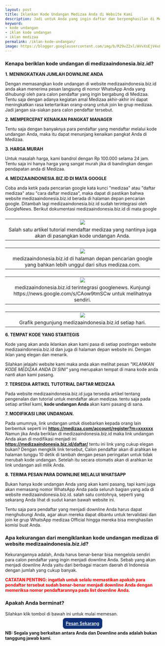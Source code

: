 ```yaml
---
layout: post
title: Iklankan Kode Undangan Medizaa Anda di Website Kami 
description: Jadi untuk Anda yang ingin daftar dan berpenghasilan di Medizaa, bisa simak langkah-langkah berikut ini 1. Silahkan menuju ke halaman registrasi (KLIK DISINI) 2. Masukan Nomor HP yang memiliki whatsapp yang aktif.
keyword: 
- kode undangan
- iklan kode undangan
- iklan medizaa
permalink: /iklan-kode-undangan/
image: https://blogger.googleusercontent.com/img/b/R29vZ2xl/AVvXsEjV4xL5N1Oxq1i55UyXfhd7eear_aBNFmJGN-kJH94yklQWTPz_hCmxiQJCsxGrkpWRChAuq0YYNMxLJUznz8PH5z0k8rJpcd1rHUbR5UvVqHue6f79qzs9gHw8E85azPWr4Pe3hQowXJo9t9vCVt1Xnp6V5OMOGHdg0_Kn6Bv_pC_M_JUoFia420AddFM/s1282/Picsart_23-06-27_20-17-18-427.jpg
---
```

<h3 style="text-align: left;">Kenapa beriklan kode undangan di medizaaindonesia.biz.id?</h3><p><b>1. MENINGKATKAN JUMLAH DOWNLINE ANDA</b></p><p>Dengan memasangkan kode undangan di website medizaaindonesia.biz.id anda akan menerima pesan langsung di nomor WhatsApp Anda yang dihubungi oleh para calon pendaftar yang ingin bergabung di Medizaa. Tentu saja dengan adanya kegiatan amal Medizaa akhir-akhir ini dapat meningkatkan rasa ketertarikan orang-orang untuk join ke grup medizaa. Jadi jangan sia-siakan para calon pendaftar tersebut.</p><p><b>2. MEMPERCEPAT KENAIKAN PANGKAT MANAGER</b></p><p>Tentu saja dengan banyaknya para pendaftar yang mendaftar melalui kode undangan Anda, maka itu dapat menunjang kenaikan pangkat Anda di Medizaa.</p><p><b>3. HARGA MURAH</b></p><p>Untuk masalah harga, kami bandrol dengan Rp 100.000 selama 24 jam. Tentu saja ini hanya harga yang sangat murah jika di bandingkan dengan pendapatan anda di Medizaa.</p><p><b>4. MEDIZAAINDONESIA.BIZ.ID DI MATA GOOGLE</b></p><p>Coba anda ketik pada pencarian google kata kunci "medizaa" atau "daftar medizaa" atau "cara daftar medizaa", maka dapat di pastikan bahwa website medizaaindonesia.biz.id berada di halaman depan pencarian google. Ditambah lagi medizaaindonesia.biz.id sudah terintegrasi oleh GoogleNews.  Berikut dokumentasi medizaaindonesia.biz.id di mata google</p><p></p>

<table style="display: block;"><tbody style="display: inline-table; width: 100%;"><tr><td style="text-align: center;"><a href="https://blogger.googleusercontent.com/img/b/R29vZ2xl/AVvXsEheIero5P2RzGFr541vz4w6nLUZ9HMD6sTTlSmt3-e2LSnPrWv1-aRJjcgDr27q4aZ5MeT4uq3j4srFWzc9JqPo-a8UPz8h5U47T8KcniP0V33-mvbWAQn2St__Fl9FCjKnSt8MGDKvDesjnc8ypgFR5_LWDqmC_gXtetNpiF0fwZNzrVREj-vSLkGIOqE/s1331/Screenshot_2023-07-06-06-43-57-55_4641ebc0df1485bf6b47ebd018b5ee76.jpg" rel="noopener noreferrer" target="_blank"><img src="https://blogger.googleusercontent.com/img/b/R29vZ2xl/AVvXsEheIero5P2RzGFr541vz4w6nLUZ9HMD6sTTlSmt3-e2LSnPrWv1-aRJjcgDr27q4aZ5MeT4uq3j4srFWzc9JqPo-a8UPz8h5U47T8KcniP0V33-mvbWAQn2St__Fl9FCjKnSt8MGDKvDesjnc8ypgFR5_LWDqmC_gXtetNpiF0fwZNzrVREj-vSLkGIOqE/s240/Screenshot_2023-07-06-06-43-57-55_4641ebc0df1485bf6b47ebd018b5ee76.jpg" /></a></td></tr><tr><td style="text-align: center;">Salah satu artikel tutorial mendaftar medizaa yang nantinya juga akan di pasangkan kode undangan Anda.</td></tr></tbody></table>

<table style="display: block;"><tbody style="display: inline-table; width: 100%;"><tr><td style="text-align: center;"><a href="https://blogger.googleusercontent.com/img/b/R29vZ2xl/AVvXsEjyEzwh9zWKDcUxWJ8KDNYBGsvL7frdcptcusB5laI0Yzx-nPHsMIMiGODV8NHMHeIMzfqd7Pn1PQ0pADhj1gdfs4528i99FVNJXVy3Lk9LfZ7fVhoFfyOHVh-XTr89J8H9RuB2GuNFFAICVisgsRZA9K-QPjlR8VkNLRsQGeUMIze-BW4IVGxkPFH55SI/s1324/Screenshot_2023-07-06-06-44-15-48_4641ebc0df1485bf6b47ebd018b5ee76.jpg" rel="noopener noreferrer" target="_blank"><img src="https://blogger.googleusercontent.com/img/b/R29vZ2xl/AVvXsEjyEzwh9zWKDcUxWJ8KDNYBGsvL7frdcptcusB5laI0Yzx-nPHsMIMiGODV8NHMHeIMzfqd7Pn1PQ0pADhj1gdfs4528i99FVNJXVy3Lk9LfZ7fVhoFfyOHVh-XTr89J8H9RuB2GuNFFAICVisgsRZA9K-QPjlR8VkNLRsQGeUMIze-BW4IVGxkPFH55SI/s240/Screenshot_2023-07-06-06-44-15-48_4641ebc0df1485bf6b47ebd018b5ee76.jpg" /></a></td></tr><tr><td style="text-align: center;">medizaaindonesia.biz.id di halaman depan pencarian google yang bahkan lebih unggul dari situs medizaa.com.</td></tr></tbody></table>

<table style="display: block;"><tbody style="display: inline-table; width: 100%;"><tr><td style="text-align: center;"><a href="https://blogger.googleusercontent.com/img/b/R29vZ2xl/AVvXsEjPnwv1Wk0Ll4CKSBD0UulsHwNsISk5pBCLRTvq9anHku1gxA5ZRNZVrFfvGDUZmABVP26PoZ6f8qq5EYaFAfxNV-ybHsnu-wQxXgYeNnDMND6GBSjx7e4LtSptx0fcRgkJ6KMKPKGF-Y61jGw-aMRo4txXiVdSEruDwGkI27EgxlHBqyFal29tCLEFYik/s2401/Screenshot_2023-07-06-06-39-51-53_4d38fce200f96aeac5e860e739312e76.jpg" rel="noopener noreferrer" target="_blank"><img src="https://blogger.googleusercontent.com/img/b/R29vZ2xl/AVvXsEjPnwv1Wk0Ll4CKSBD0UulsHwNsISk5pBCLRTvq9anHku1gxA5ZRNZVrFfvGDUZmABVP26PoZ6f8qq5EYaFAfxNV-ybHsnu-wQxXgYeNnDMND6GBSjx7e4LtSptx0fcRgkJ6KMKPKGF-Y61jGw-aMRo4txXiVdSEruDwGkI27EgxlHBqyFal29tCLEFYik/s240/Screenshot_2023-07-06-06-39-51-53_4d38fce200f96aeac5e860e739312e76.jpg" /></a></td></tr><tr><td style="text-align: center;">medizaaindonesia.biz.id terintegrasi googlenews. Kunjungi https://news.google.com/s/CAow9tmSCw untuk melihatnya sendiri.</td></tr></tbody></table>

<table style="display: block;"><tbody style="display: inline-table; width: 100%;"><tr><td style="text-align: center;"><a href="https://blogger.googleusercontent.com/img/b/R29vZ2xl/AVvXsEheXYsqvk1fDFINbfVSaIxOGnFKQVNdsSurvMwo56jMC0d3Khle_K1kPdRv_BrCADruOgNjGtqdrG5ypdGFN-Mgrwkto_w2Oo_HnNiDlaLyL5uoJOLcMazwDr0g7IHB43w6JItb_8tmwYH8qM3dEgbfLLNEeX9FGFpR01GzuxAswxycM7HunlJbFIgWezc/s16000/Screenshot_2023-07-06-06-39-23-33_4d38fce200f96aeac5e860e739312e76.jpg" rel="noopener noreferrer" target="_blank"><img src="https://blogger.googleusercontent.com/img/b/R29vZ2xl/AVvXsEheXYsqvk1fDFINbfVSaIxOGnFKQVNdsSurvMwo56jMC0d3Khle_K1kPdRv_BrCADruOgNjGtqdrG5ypdGFN-Mgrwkto_w2Oo_HnNiDlaLyL5uoJOLcMazwDr0g7IHB43w6JItb_8tmwYH8qM3dEgbfLLNEeX9FGFpR01GzuxAswxycM7HunlJbFIgWezc/s240/Screenshot_2023-07-06-06-39-23-33_4d38fce200f96aeac5e860e739312e76.jpg" /></a></td></tr><tr><td style="text-align: center;">Grafik pengunjung medizaaindonesia.biz.id setiap hari.</td></tr></tbody></table>

<p><b>6. TEMPAT KODE YANG STARTEGIS</b></p><p>Kode yang akan anda iklankan akan kami pasa di setiap postingan website medizaaindonesia.biz.id dan juga di halaman depan website ini. Dengan iklan yang elegan dan menarik.&nbsp;</p><p>Silahkan jelajahi website kami maka anda akan melihat pesan <i>"IKLANKAN KODE MEDIZAA ANDA DI SINI"</i> yang merupakan tempat di mana kode anda nanti akan kami pasang.&nbsp;</p><p><b>7. TERSEDIA ARTIKEL TUTOTRIAL DAFTAR MEDIZAA</b></p><p>Pada website medizaaindonesia.biz.id juga tersedia artikel tentang pengenalan dan tutorial untuk mendaftar akun medizaa. tentu saja pada setiap artikel kami, <b>kode undangan Anda </b>akan kami pasang di sana.</p><p><b>7. MODIFIKASI LINK UNDANGAN.</b></p><p>Pada umumnya, link undangan untuk disebarkan kepada orang lain berbentuk seperti ini <b><a href="https://medizaa.com/account/register?m=xxxxxx">https://medizaa.com/account/register?m=xxxxxx</a></b> Namun jika Anda beriklan di medizaaindonesia.biz.id maka link undangan Anda akan di modifikasi menjadi ini <b><a href="https://medizaaindonesia.biz.id/daftar/">https://medizaaindonesia.biz.id/daftar/</a></b> tentu ini link yang cukup elegan bukan? Dengan mengklik link tersebut, Calon pendaftar akan di arahkan ke halaman tunggu 10 detik di tambah dengan pesan peringatan untuk tidak merubah kode undangan. Setelah itu secara otomatis akan di arahkan ke link undangan asli milik Anda.</p><p><b>8. TERIMA PESAN PARA DOWNLINE MELALUI WHATSAPP</b></p><p>Bukan hanya kode undangan Anda yang akan kami pasang, tapi kami juga akan memasang nomor WhatsApp Anda pada seluruh bagian yang ada di website medizaaindonesia.biz.id. salah satu contohnya, seperti yang sekarang Anda lihat di sudut kanan bawah website ini.&nbsp;</p><p>Tentu saja para pendaftar yang menjadi downline Anda harus dapat menghubungi Anda, agar akun mereka dapat dibantu untuk tervalidasi dan join ke grup WhatsApp medizaa Official hingga mereka bisa menghasilan komisi buat Anda.&nbsp;&nbsp;</p><h3 style="text-align: left;">Apa kekurangan dari mengiklankan kode undangan medizaa di website medizaaindonesia.biz.id?&nbsp;</h3><p>Kekurangannya adalah, Anda harus benar-benar bisa mengelola sendiri para calon pendaftar yang ingin menjadi downline Anda. Sebab yang akan menjadi downline Anda yaitu dari berbagai macam daerah di Indonesia dengan jumlah yang cukup banyak.&nbsp;</p><p><b><span style="color: red;">CATATAN PENTING: ingatlah untuk selalu memastikan apakah para pendaftar tersebut sudah benar-benar menjadi downline Anda dengan memeriksa nomor pendaftarannya pada list downline Anda.</span></b>&nbsp;</p><h3 style="text-align: left;">Apakah Anda berminat?</h3><p>Silahkan klik tombol di bawah ini untuk mulai memesan.&nbsp;</p><p style=" text-align: center; "><a href="https://wa.me/6282350296675?text=Permisi,%20saya%20ingin%20memasa%20kode%20undangan%20dan%20nomor%20whatsapp%20saya%20di%20website%20medizaaindonesia.biz.id" style=" font-weight: 600; background: #103178; color: #fff; text-align: center; padding: 9px; border-radius: 10px; border: 1px outset #fff; ">Pesan Sekarang</a></p><p><b>NB: Segala yang berkaitan antara Anda dan Downline anda adalah bukan tanggung jawab kami.</b></p>
